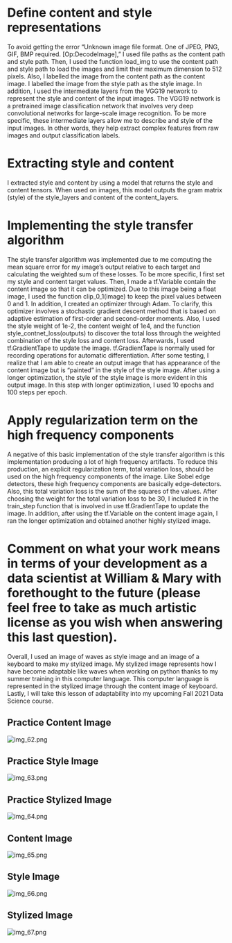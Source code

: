 # Define content and style representations
To avoid getting the error “Unknown image file format. One of JPEG, PNG, GIF, BMP required. [Op:DecodeImage],” I used file paths as the content path and style path. Then, I used the function load_img to use the content path and style path to load the images and limit their maximum dimension to 512 pixels. Also, I labelled the image from the content path as the content image. I labelled the image from the style path as the style image. In addition, I used the intermediate layers from the VGG19 network to represent the style and content of the input images. The VGG19 network is a pretrained image classification network that involves very deep convolutional networks for large-scale image recognition. To be more specific, these intermediate layers allow me to describe and style of the input images. In other words, they help extract complex features from raw images and output classification labels.
# Extracting style and content
I extracted style and content by using a model that returns the style and content tensors. When used on images, this model outputs the gram matrix (style) of the style_layers and content of the content_layers.
# Implementing the style transfer algorithm 
The style transfer algorithm was implemented due to me computing the mean square error for my image’s output relative to each target and calculating the weighted sum of these losses. To be more specific, I first set my style and content target values. Then, I made a tf.Variable contain the content image so that it can be optimized. Due to this image being a float image, I used the function clip_0_1(image) to keep the pixel values between 0 and 1. In addition, I created an optimizer through Adam. To clarify, this optimizer involves a stochastic gradient descent method that is based on adaptive estimation of first-order and second-order moments. Also, I used the style weight of 1e-2, the content weight of 1e4, and the function style_contnet_loss(outputs) to discover the total loss through the weighted combination of the style loss and content loss. Afterwards, I used tf.GradientTape to update the image. tf.GradientTape is normally used for recording operations for automatic differentiation. After some testing, I realize that I am able to create an output image that has appearance of the content image but is “painted” in the style of the style image. After using a longer optimization, the style of the style image is more evident in this output image. In this step with longer optimization, I used 10 epochs and 100 steps per epoch. 
# Apply regularization term on the high frequency components
A negative of this basic implementation of the style transfer algorithm is this implementation producing a lot of high frequency artifacts. To reduce this production, an explicit regularization term, total variation loss, should be used on the high frequency components of the image. Like Sobel edge detectors, these high frequency components are basically edge-detectors. Also, this total variation loss is the sum of the squares of the values. After choosing the weight for the total variation loss to be 30, I included it in the train_step function that is involved in use tf.GradientTape to update the image. In addition, after using the tf.Variable on the content image again, I ran the longer optimization and obtained another highly stylized image.
# Comment on what your work means in terms of your development as a data scientist at William & Mary with forethought to the future (please feel free to take as much artistic license as you wish when answering this last question).
Overall, I used an image of waves as style image and an image of a keyboard to make my stylized image. My stylized image represents how I have become adaptable like waves when working on python thanks to my summer training in this computer language. This computer language is represented in the stylized image through the content image of keyboard. Lastly, I will take this lesson of adaptability into my upcoming Fall 2021 Data Science course. 
## Practice Content Image
![img_62.png](img_62.png)
## Practice Style Image
![img_63.png](img_63.png)
## Practice Stylized Image
![img_64.png](img_64.png)
## Content Image
![img_65.png](img_65.png)
## Style Image
![img_66.png](img_66.png)
## Stylized Image
![img_67.png](img_67.png)